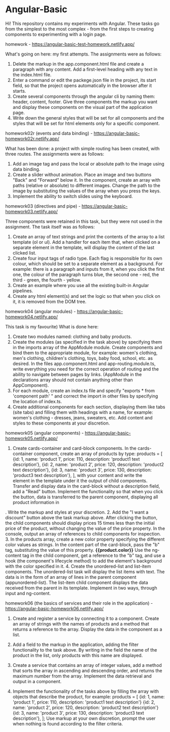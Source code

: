 # Angular-Basic

Hi! This repository contains my experiments with Angular.
These tasks go from the simplest to the most complex - from the first steps to creating components to experimenting with a login page.

homework - 
https://angular-basic-test-homework.netlify.app/

What's going on here: my first attempts. The assignments were as follows:
1. Delete the markup in the app.component.html file and create a paragraph with any content. Add a first-level heading with any text in the index.html file.
2. Enter a command or edit the packege.json file in the project, its start field, so that the project opens automatically in the browser after it starts.
3. Create several components through the angular cli by naming them: header, content, footer. Give three components the markup you want and display these components on the visual part of the application page.
4. Write down the general styles that will be set for all components and the styles that will be set for html elements only for a specific component.

homework02r (events and data binding) - 
https://angular-basic-homework02r.netlify.app/

What has been done: a project with simple routing has been created, with three routes. The assignments were as follows:
1. Add an image tag and pass the local or absolute path to the image using data binding.
2. Create a slider without animation. Place an image and two buttons "Back" and "Forward" below it. In the component, create an array with paths (relative or absolute) to different images. Change the path to the image by substituting the values of the array when you press the keys.
3. Implement the ability to switch slides using the keyboard.

homework03 (directives and pipe) - 
https://angular-basic-homework03.netlify.app/

Three components were retained in this task, but they were not used in the assignment. The task itself was as follows:
1. Create an array of text strings and print the contents of the array to a list template (ol or ul). Add a handler for each item that, when clicked on a separate element in the template, will display the content of the last clicked list.
2. Create four input tags of radio type. Each flag is responsible for its own colour, which should be set to a separate element as a background. For example: there is a paragraph and inputs from it, when you click the first one, the colour of the paragraph turns blue, the second one - red, the third - green, the fourth - yellow.
3. Create an example where you use all the existing built-in Angular pipelines.
4. Create any html element(s) and set the logic so that when you click on it, it is removed from the DOM tree.

homework04 (angular modules) - 
https://angular-basic-homework04.netlify.app/

This task is my favourite) What is done here:
1. Create two modules named: clothing and baby products.
2. Create the modules (as specified in the task above) by specifying them in the imports array of the AppModule module. Create components and bind them to the appropriate module, for example: women's clothing, men's clothing, children's clothing, toys, baby food, school, etc. as desired. In the files app.component.html and app-routing.module.ts, write everything you need for the correct operation of routing and the ability to navigate between pages by links. (AppModule in the declarations array should not contain anything other than AppComponent).
3. For each module, create an index.ts file and specify "exports * from 'component path' " and correct the import in other files by specifying the location of index.ts.
4. Create additional components for each section, displaying them like tabs (site tabs) and filling them with headings with a name, for example: women's clothing - dresses, jeans, sweaters, etc. Add content and styles to these components at your discretion. 

homework05 (angular components) - 
https://angular-basic-homework05.netlify.app/

1. Create cards-container and card-block components. In the cards-container component, create an array of products by type:
products = [ {id: 1, name: ‘product 1’, price: 110, description: ‘product1 text description’},
{id: 2, name: 'product 2', price: 120, description: 'product2 text description'},
{id: 3, name: 'product 3', price: 130, description: 'product3 text description'}, ],
with your content and write the <div class="product"></div> element in the template
under it the output of child components. Transfer and display data in the card-block without a description field, add a "Read" button. Implement the functionality so that when you click the button, data is transferred to the parent component, displaying all product information in
<div class="product"></div>. Write the markup and styles at your discretion.
2. Add the "I want a discount" button above the task markup above. After clicking the button, the child components should display prices 15 times less than the initial price of the product, without changing the value of the price property. In the console, output an array of references to child components for inspection.
3. In the products array, create a new color property specifying the different color values as strings.
In the content part of the card-block, pass the "b" tag, substituting the value of this property.
<app-card-block *ngFor="let product of products">
<b>{{product.color}}</b>
</app-card-block>
Use the ng-content tag in the child component, get a reference to the "b" tag, and use a hook (the component's lifecycle method) to add the element's background with the color specified in it.
4. Create the unordered-list and list-item components. The unordered-list task will display the list items with text. The data is in the form of an array of lines in the parent component (appunordered-list). The list-item child component displays the data received from the parent in its template. Implement in two ways, through input and ng-content.

homework06 (the basics of services and their role in the application) - 
https://angular-basic-homework06.netlify.app/

1. Create and register a service by connecting it to a component. Create an array of strings with the names of products and a method that returns a reference to the array. Display the data in the component as a list.

2. Add a field to the markup in the application, adding the filter functionality to the task above. By writing in the field the name of the product in the list, only products with this name are displayed.

3. Create a service that contains an array of integer values, add a method that sorts the array in ascending and descending order, and returns the maximum number from the array. Implement the data retrieval and output in a component.

4. Implement the functionality of the tasks above by filling the array with objects that describe the product, for example:
products = [ {id: 1, name: 'product 1', price: 110, description: 'product1 text description'}
{id: 2, name: 'product 2', price: 120, description: 'product2 text description'}
{id: 3, name: 'product 3', price: 130, description: 'product3 text description'}, ];
Use markup at your own discretion, prompt the user when nothing is found according to the filter criteria.
